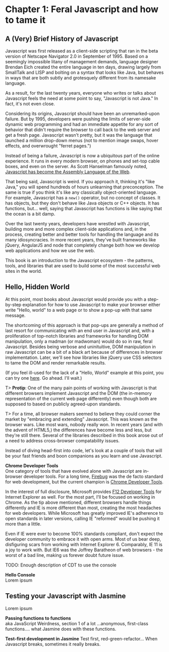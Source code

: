 # Chapter 1: Feral Javascript and how to tame it

## A (Very) Brief History of Javascript
Javascript was first released as a client-side scripting that ran in the beta version of Netscape Navigator 2.0 in September of 1995. Based on a seemingly impossible litany of management demands, language designer Brendan Eich created the entire language in ten days, drawing largely from SmallTalk and LISP and bolting on a syntax that looks like Java, but behaves in ways that are both subtly and grotesquely different from its namesake language.

As a result, for the last twenty years, everyone who writes or talks about Javascript feels the need at some point to say, "Javascript is not Java." In fact, it's not even close.

Considering its origins, Javascript should have been an unremarked-upon failure. But by 1995, developers were pushing the limits of server-side dynamic web programming and had an immediate appetite for any sort of behavior that didn't require the browser to call back to the web server and get a fresh page. Javascript wasn't pretty, but it was the language that launched a million drop-down menus (not to mention image swaps, hover effects, and overwrought "ferret pages.")

Instead of being a failure, Javascript is now a ubiquitous part of the online experience. It runs in every modern browser, on phones and set-top cable boxes, and even on the server. As Scott Hanselman famously noted, [Javascript has become the Assembly Language of the Web](http://www.hanselman.com/blog/JavaScriptIsAssemblyLanguageForTheWebSematicMarkupIsDeadCleanVsMachinecodedHTML.aspx).

That being said, Javascript is weird. If you approach it, thinking it's "like Java," you will spend hundreds of hours unlearning that preconception. The same is true if you think it's like any classically object-oriented language. For example, Javascript has a ```new()``` operator, but no concept of classes. It has objects, but they don't behave like Java objects or C++ objects. It has functions, but... well, saying that Javascript has functions is like saying that the ocean is a bit damp.

Over the last twenty years, developers have wrestled with Javascript, building more and more complex client-side applications and, in the process, creating better and better tools for handling the language and its many idiosyncracies. In more recent years, they've built frameworks like jQuery, AngularJS and node that completely change both how we develop web applications and how we use the web.

This book is an introduction to the Javascript ecosystem - the patterns, tools, and libraries that are used to build some of the most successful web sites in the world.

## Hello, Hidden World
At this point, most books about Javascript would provide you with a step-by-step explanation for how to use Javascript to make your browser either write "Hello, world" to a web page or to show a pop-up with that same message.

The shortcoming of this approach is that pop-ups are generally a method of last resort for communicating with an end user in Javascript and, with a proliferation of top-notch libraries and frameworks for handling DOM manipulation, only a madman (or madwoman) would do so in raw, feral Javascript. Besides being verbose and uninituitive, DOM manipulation in raw Javascript can be a bit of a black art because of differences in browser implementation. Later, we'll see how libraries like jQuery use CSS selectors to tame the DOM and render remarkable results.

(If you feel ill-used for the lack of a "Hello, World" example at this point, you can try one [here](http://javascript.info/tutorial/hello-world). Go ahead. I'll wait.)

T> **Protip**: One of the many pain points of working with Javascript is that different browsers implement Javascript and the DOM (the in-memory representation of the current web page differently) even though both are supposed to based on publicly agreed-upon standards.

T> For a time, all browser makers seemed to believe they could corner the market by "embracing and extending" Javascript. This was known as the browser wars. Like most wars, nobody really won. In recent years (and with the advent of HTML5,) the differences have become less and less, but they're still there. Several of the libraries described in this book arose out of a need to address cross-browser compatability issues.

Instead of diving head-first into code, let's look at a couple of tools that will be your fast friends and boon companions as you learn and use Javascript.

**Chrome Developer Tools**  
One category of tools that have evolved alone with Javascript are in-browser developer tools. For a long time, [Firebug](http://getfirebug.com/) was the de facto standard for web development, but the current champion is [Chrome Developer Tools](https://developer.chrome.com/devtools).

In the interest of full disclosure, Microsoft provides [F12 Developer Tools](http://msdn.microsoft.com/en-us/library/ie/gg589507(v=vs.85).aspx) for Internet Explorer as well. For the most part, I'll be focused on working in Chrome. As the tip above mentioned, different browsers handle things differently and IE is more different than most, creating the most headaches for web developers. While Microsoft has greatly improved IE's adherence to open standards in later versions, calling IE "reformed" would be pushing it more than a little.

Even if IE were ever to become 100% standards compliant, don't expect the developer community to embrace it with open arms. Most of us bear deep, disfiguring scars from working with Internet Explorer 6. Comparably, IE 11 is a joy to work with. But IE6 was the Joffrey Baratheon of web browsers - the worst of a bad line, making us forever doubt future issue.

TODO: Enough description of CDT to use the console


**Hello Console**  
Lorem ipsum


## Testing your Javascript with Jasmine
Lorem ipsum

**Passing functions to functions**  
aka JavaScript Weirdness, section 1 of a lot
...anonymous, first-class functions.... what Jasmine does with these functions.

**Test-first development in Jasmine**
Test first, red-green-refactor... When Javascript breaks, sometimes it really breaks.
